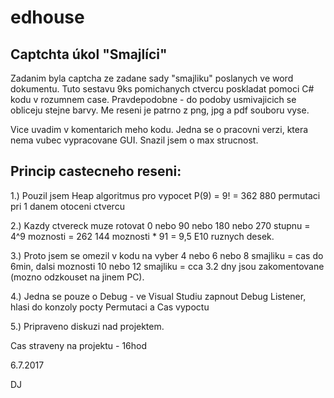 # edhouse
Captchta úkol "Smajlíci"
-----------------------------

Zadanim byla captcha ze zadane sady "smajliku" poslanych ve word dokumentu. Tuto sestavu 9ks pomichanych ctvercu poskladat pomoci C# kodu v rozumnem case. Pravdepodobne - do podoby usmivajicich se obliceju stejne barvy. Me reseni je patrno z png, jpg a pdf souboru vyse.


Vice uvadim v komentarich meho kodu. Jedna se o pracovni verzi, ktera nema vubec vypracovane GUI. Snazil jsem o max strucnost.

Princip castecneho reseni:
-------------------------

1.) Pouzil jsem Heap algoritmus pro vypocet P(9) = 9! = 362 880 permutaci pri 1 danem otoceni ctvercu

2.) Kazdy ctvereck muze rotovat 0 nebo 90 nebo 180 nebo 270 stupnu = 4^9 moznosti = 262 144 moznosti * 91 = 9,5 E10 ruznych desek.

3.) Proto jsem se omezil v kodu na vyber 4 nebo 6 nebo 8 smajliku = cas do 6min, dalsi moznosti 10 nebo 12 smajliku = cca 3.2 dny jsou zakomentovane (mozno odzkouset na jinem PC).

4.) Jedna se pouze o Debug - ve Visual Studiu zapnout Debug Listener, hlasi do konzoly pocty Permutaci a Cas vypoctu

5.) Pripraveno diskuzi nad projektem.


Cas straveny na projektu - 16hod

6.7.2017

DJ





